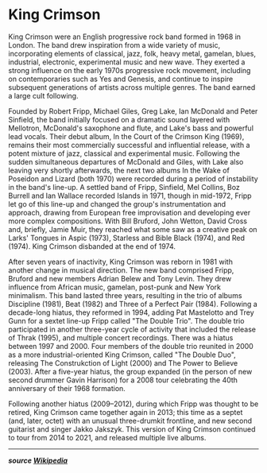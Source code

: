 # King Crimson

King Crimson were an English progressive rock band formed in 1968 in London. The band drew inspiration from a wide variety of music, incorporating elements of classical, jazz, folk, heavy metal, gamelan, blues, industrial, electronic, experimental music and new wave. They exerted a strong influence on the early 1970s progressive rock movement, including on contemporaries such as Yes and Genesis, and continue to inspire subsequent generations of artists across multiple genres. The band earned a large cult following.

Founded by Robert Fripp, Michael Giles, Greg Lake, Ian McDonald and Peter Sinfield, the band initially focused on a dramatic sound layered with Mellotron, McDonald's saxophone and flute, and Lake's bass and powerful lead vocals. Their debut album, In the Court of the Crimson King (1969), remains their most commercially successful and influential release, with a potent mixture of jazz, classical and experimental music. Following the sudden simultaneous departures of McDonald and Giles, with Lake also leaving very shortly afterwards, the next two albums In the Wake of Poseidon and Lizard (both 1970) were recorded during a period of instability in the band's line-up. A settled band of Fripp, Sinfield, Mel Collins, Boz Burrell and Ian Wallace recorded Islands in 1971, though in mid-1972, Fripp let go of this line-up and changed the group's instrumentation and approach, drawing from European free improvisation and developing ever more complex compositions. With Bill Bruford, John Wetton, David Cross and, briefly, Jamie Muir, they reached what some saw as a creative peak on Larks' Tongues in Aspic (1973), Starless and Bible Black (1974), and Red (1974). King Crimson disbanded at the end of 1974.

After seven years of inactivity, King Crimson was reborn in 1981 with another change in musical direction. The new band comprised Fripp, Bruford and new members Adrian Belew and Tony Levin. They drew influence from African music, gamelan, post-punk and New York minimalism. This band lasted three years, resulting in the trio of albums Discipline (1981), Beat (1982) and Three of a Perfect Pair (1984). Following a decade-long hiatus, they reformed in 1994, adding Pat Mastelotto and Trey Gunn for a sextet line-up Fripp called "The Double Trio". The double trio participated in another three-year cycle of activity that included the release of Thrak (1995), and multiple concert recordings. There was a hiatus between 1997 and 2000. Four members of the double trio reunited in 2000 as a more industrial-oriented King Crimson, called "The Double Duo", releasing The Construkction of Light (2000) and The Power to Believe (2003). After a five-year hiatus, the group expanded (in the person of new second drummer Gavin Harrison) for a 2008 tour celebrating the 40th anniversary of their 1968 formation.

Following another hiatus (2009–2012), during which Fripp was thought to be retired, King Crimson came together again in 2013; this time as a septet (and, later, octet) with an unusual three-drumkit frontline, and new second guitarist and singer Jakko Jakszyk. This version of King Crimson continued to tour from 2014 to 2021, and released multiple live albums.

-------------------
***source [Wikipedia](https://www.wikiwand.com/en/King_Crimson)***
